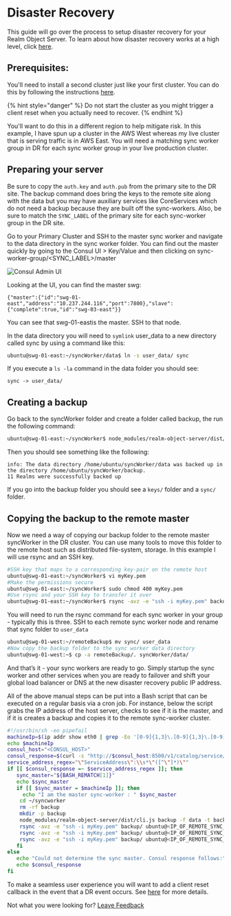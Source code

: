 # Disaster Recovery

This guide will go over the process to setup disaster recovery for your Realm Object Server.  To learn about how disaster recovery works at a high level, click [here](high-availability.md#disaster-recovery).  

## Prerequisites: 

You'll need to install a second cluster just like your first cluster.  You can do this by following the instructions [here](deployment-instructions.md).  

{% hint style="danger" %}
Do not start the cluster as you might trigger a client reset when you actually need to recover.
{% endhint %}

You'll want to do this in a different region to help mitigate risk.  In this example, I have spun up a cluster in the AWS West whereas my live cluster that is serving traffic is in AWS East. You will need a matching sync worker group in DR for each sync worker group in your live production cluster.

## Preparing your server

Be sure to copy the `auth.key` and `auth.pub` from the primary site to the DR site. The backup command does bring the keys to the remote site along with the data but you may have auxiliary services like CoreServices which do not need a backup because they are built off the sync-workers. Also, be sure to match the `SYNC_LABEL` of the primary site for each sync-worker group in the DR site.

Go to your Primary Cluster and SSH to the master sync worker and navigate to the data directory in the sync worker folder. You can find out the master quickly by going to the Consul UI &gt; Key/Value and then clicking on sync-worker-group/&lt;SYNC\_LABEL&gt;/master

![Consul Admin UI](https://lh3.googleusercontent.com/1snstS5zmUxzqQu5_GWJtw5PTtHKUQ0UvmQ9BGoZ4LAyxrG5dBP4_0ZwxDChjJCak0hfx524MwJfNVsu7To97N0ZkL9bSebGyGInqb9Ncmqf2nFGxF0hitVmo8SqejoCvn_kyNWb)

Looking at the UI, you can find the master swg: 

`{"master":{"id":"swg-01-east","address":"10.237.244.116","port":7800},"slave":{"complete":true,"id":"swg-03-east"}}`  


You can see that swg-01-eastis the master. SSH to that node.

In the data directory you will need to `symlink` user\_data to a new directory called sync by using a command like this:

```bash
ubuntu@swg-01-east:~/syncWorker/data$ ln -s user_data/ sync
```

If you execute a `ls -la` command in the data folder you should see:

```text
sync -> user_data/
```

## Creating a backup

Go back to the syncWorker folder and create a folder called backup, the run the following command:

```bash
ubuntu@swg-01-east:~/syncWorker$ node_modules/realm-object-server/dist/cli.js backup -f data/ -t backup
```

Then you should see something like the following:

```text
info: The data directory /home/ubuntu/syncWorker/data was backed up in the directory /home/ubuntu/syncWorker/backup.
11 Realms were successfully backed up
```

If you go into the backup folder you should see a `keys/` folder and a `sync/` folder. 

## Copying the backup to the remote master

Now we need a way of copying our backup folder to the remote master syncWorker in the DR cluster. You can use many tools to move this folder to the remote host such as distributed file-system, storage. In this example I will use rsync and an SSH key.  

```bash
#SSH key that maps to a corresponding key-pair on the remote host
ubuntu@swg-01-east:~/syncWorker$ vi myKey.pem
#Make the permissions secure
ubuntu@swg-01-east:~/syncWorker$ sudo chmod 400 myKey.pem
#Use rsync and your SSH key to transfer it over
ubuntu@swg-01-east:~/syncWorker$ rsync -avz -e "ssh -i myKey.pem" backup/ ubuntu@<IP_OF_REMOTE_SYNC_WORKER>:remoteBackup
```

You will need to run the rsync command for each sync worker in your group - typically this is three. SSH to each remote sync worker node and rename that sync folder to `user_data`  


```bash
ubuntu@swg-01-west:~/remoteBackup$ mv sync/ user_data
#Now copy the backup folder to the sync worker data directory
ubuntu@swg-01-west:~$ cp -a remoteBackup/. syncWorker/data/
```

And that’s it - your sync workers are ready to go. Simply startup the sync worker and other services when you are ready to failover and shift your global load balancer or DNS at the new disaster recovery public IP address. 

All of the above manual steps can be put into a Bash script that can be executed on a regular basis via a cron job. For instance, below the script grabs the IP address of the host server, checks to see if it is the master, and if it is creates a backup and copies it to the remote sync-worker cluster.

```bash
#!/usr/bin/sh -eo pipefail
machineIp=$(ip addr show eth0 | grep -Eo '[0-9]{1,3}\.[0-9]{1,3}\.[0-9]{1,3}\.[0-9]{1,3}' | head -1)
echo $machineIp
consul_host="<CONSUL_HOST>"
consul_response=$(curl -s "http://$consul_host:8500/v1/catalog/service/sync?tag=role=master")
service_address_regex="\"ServiceAddress\":\\s*\"([^\"]*)\""
if [[ $consul_response =~ $service_address_regex ]]; then
   sync_master="${BASH_REMATCH[1]}"
   echo $sync_master
   if [[ $sync_master = $machineIp ]]; then
     echo "I am the master sync-worker : " $sync_master
    cd ~/syncworker
    rm -rf backup
    mkdir -p backup
    node_modules/realm-object-server/dist/cli.js backup -f data -t backup
    rsync -avz -e "ssh -i myKey.pem" backup/ ubuntu@<IP_OF_REMOTE_SYNC_WORKER>:syncworker/data/
    rsync -avz -e "ssh -i myKey.pem" backup/ ubuntu@<IP_OF_REMOTE_SYNC_WORKER>:syncworker/data/
    rsync -avz -e "ssh -i myKey.pem" backup/ ubuntu@<IP_OF_REMOTE_SYNC_WORKER>:syncworker/data/
   fi
else
   echo "Could not determine the sync master. Consul response follows:"
   echo $consul_response
fi
```



To make a seamless user experience you will want to add a client reset callback in the event that a DR event occurs. See [here](https://realm.io/docs/swift/latest/#client-reset) for more details. 

  
Not what you were looking for? [Leave Feedback](https://realm3.typeform.com/to/A4guM3) 

